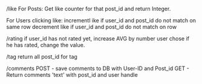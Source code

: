 /like
For Posts:
Get like counter for that post_id and return Integer.

For Users clicking like:
incrementl ike if user_id and post_id do not match on same row
decrement like if user_id and post_id do not match on row

/rating
if user_id has not rated yet, increase AVG by number user chose
if he has rated, change the value.

/tag
return all post_id for tag

/comments
POST - save comments to DB with User-ID and Post_id
GET - Return comments 'text' with post_id and user handle

